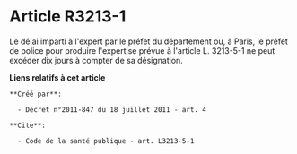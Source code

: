 # Article R3213-1

Le délai imparti à l'expert par le préfet du département ou, à Paris, le préfet de police pour produire l'expertise prévue à
l'article L. 3213-5-1 ne peut excéder dix jours à compter de sa désignation.

**Liens relatifs à cet article**

	**Créé par**:

	  - Décret n°2011-847 du 18 juillet 2011 - art. 4

	**Cite**:

	  - Code de la santé publique - art. L3213-5-1
